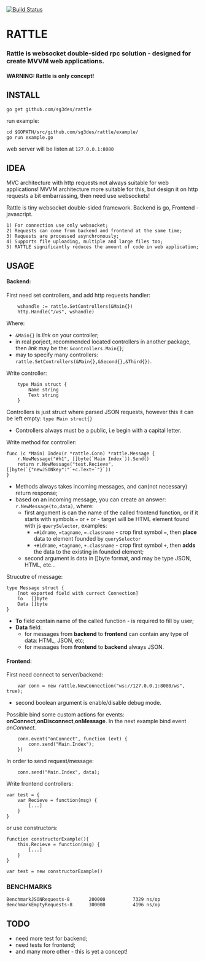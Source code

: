 [![Build Status](https://travis-ci.org/sg3des/rattle.svg?branch=master)](https://travis-ci.org/sg3des/rattle)

# RATTLE

### Rattle is websocket double-sided rpc solution - designed for create MVVM web applications.

#### WARNING: Rattle is only concept! 

## INSTALL

	go get github.com/sg3des/rattle

run example:

	cd $GOPATH/src/github.com/sg3des/rattle/example/ 
	go run example.go

web server will be listen at `127.0.0.1:8080`


## IDEA

MVC architecture with http requests not always suitable for web applications! 
MVVM architecture more suitable for this, but design it on http requests a bit embarrassing, then need use websockets! 

Rattle is tiny websocket double-sided framework. Backend is go, Frontend - javascript.

	1) For connection use only websocket;
	2) Requests can come from backend and frontend at the same time;
	3) Requests are processed asynchronously;
	4) Supports file uploading, multiple and large files too;
	5) RATTLE significantly reduces the amount of code in web application;


## USAGE

#### Backend:

First need set controllers, and add http requests handler:

```
	wshandle := rattle.SetControllers(&Main{})
	http.Handle("/ws", wshandle)
```
Where: 
* `&Main{}` is *link* on your controller;
* in real porject, recommended located controllers in another package, then *link* may be the: `&controllers.Main{}`;
* may to specify many controllers: `rattle.SetControllers(&Main{},&Second{},&Third{})`.


Write controller:

```
	type Main struct {
		Name string
		Text string
	}
```
Controllers is just struct where parsed JSON requests, however this it can be left empty: `type Main struct{}`
* Controllers always must be a public,  i.e begin with a capital letter.

Write method for controller:
```
func (c *Main) Index(r *rattle.Conn) *rattle.Message {
	r.NewMessage("#h1", []byte(`Main Index`)).Send()
	return r.NewMessage("test.Recieve", []byte(`{"newJSONkey":"`+c.Text+`"}`))
}

```
* Methods always takes incoming messages, and can(not necessary) return response;
* based on an incoming message, you can create an answer: `r.NewMessage(to,data)`, where:
	* first argument is can the name of the called frontend function, or if it starts with symbols `=` or `+` or - target will be HTML element found with js `querySelector`, examples:
		* `=#idname`, `=tagname`, `=.classname` - crop first symbol `=`, then **place** data to element founded by `querySelector`
		* `+#idname`, `+tagname`, `+.classname` - crop first symbol `+`, then **adds** the data to the existing in founded element;
	* second argument is data in []byte format, and may be type JSON, HTML, etc...


Strucutre of message:
```
type Message struct {
	[not exported field with currect Connection]
	To   []byte
	Data []byte
}
```
* **To** field contain name of the called function - is required to fill by user;
* **Data** field: 
	* for messages from **backend** to **frontend** can contain any type of data: HTML, JSON, etc;
	* for messages from **frontend** to **backend** always JSON.


#### Frontend:
First need connect to server/backend:

```
	var conn = new rattle.NewConnection("ws://127.0.0.1:8080/ws", true);
```
* second boolean argument is enable/disable debug mode.

Possible bind some custom actions for events: **onConnect**,**onDisconnect**,**onMessage**. In the next example bind event *onConnect*. 
```
	conn.event("onConnect", function (evt) {
		conn.send("Main.Index");
	})

```

In order to send request/message:
```
	conn.send("Main.Index", data);
```

Write frontend controllers:
```
var test = {
	var Recieve = function(msg) {
		[...]
	}
}
```

or use constructors:
```
function constructorExample(){
	this.Recieve = function(msg) {
		[...]
	}
}

var test = new constructorExample()
```

### BENCHMARKS

	BenchmarkJSONRequests-8 	  200000	      7329 ns/op
	BenchmarkEmptyRequests-8	  300000	      4196 ns/op




## TODO

* need more test for backend;
* need tests for frontend;
* and many more other - this is yet a concept!
